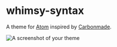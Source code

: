 # whimsy-syntax

A theme for [Atom](https://atom.io/) inspired by [Carbonmade](https://carbonmade.com/).

![A screenshot of your theme](https://f.cloud.github.com/assets/69169/2289498/4c3cb0ec-a009-11e3-8dbd-077ee11741e5.gif)
